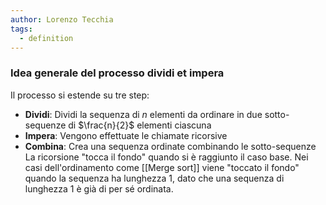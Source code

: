 ```yaml
---
author: Lorenzo Tecchia
tags:
  - definition
---
```

### Idea generale del processo dividi et impera
Il processo si estende su tre step:
- **Dividi**: Dividi la sequenza di $n$ elementi da ordinare in due sotto-sequenze di $\frac{n}{2}$ elementi ciascuna
- **Impera**: Vengono effettuate le chiamate ricorsive
- **Combina**: Crea una sequenza ordinate combinando le sotto-sequenze
La ricorsione "tocca il fondo" quando si è raggiunto il caso base.
Nei casi dell'ordinamento come [[Merge sort]] viene "toccato il fondo" quando la sequenza ha lunghezza 1, dato che una sequenza di lunghezza 1 è già di per sé ordinata.
